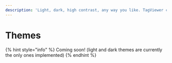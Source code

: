 ```yaml
---
description: 'Light, dark, high contrast, any way you like. TagViewer can do it all.'
---
```


# Themes

{% hint style="info" %}
Coming soon! \(light and dark themes are currently the only ones implemented\)
{% endhint %}



